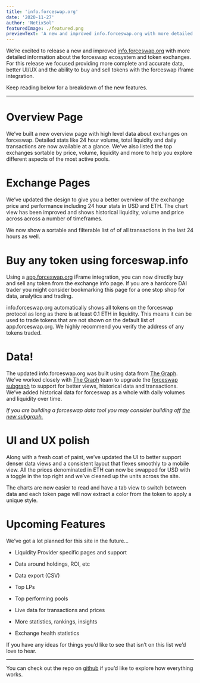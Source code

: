 ```yaml
---
title: 'info.forceswap.org'
date: '2020-11-27'
author: 'NetixSol'
featuredImage: ./featured.png
previewText: 'A new and improved info.forceswap.org with more detailed information about the forceswap ecosystem and token pools.'
---
```




We’re excited to release a new and improved [info.forceswap.org](http://info.forceswap.org/) with more detailed information about the forceswap ecosystem and token exchanges. For this release we focused providing more complete and accurate data, better UI/UX and the ability to buy and sell tokens with the forceswap iframe integration.

Keep reading below for a breakdown of the new features.

---

# Overview Page


We’ve built a new overview page with high level data about exchanges on forceswap. Detailed stats like 24 hour volume, total liquidity and daily transactions are now available at a glance. We’ve also listed the top exchanges sortable by price, volume, liquidity and more to help you explore different aspects of the most active pools.

# Exchange Pages


We’ve updated the design to give you a better overview of the exchange price and performance including 24 hour stats in USD and ETH. The chart view has been improved and shows historical liquidity, volume and price across across a number of timeframes.

We now show a sortable and filterable list of of all transactions in the last 24 hours as well.

# Buy any token using forceswap.info


Using a [app.forceswap.org](http://app.forceswap.org) iFrame integration, you can now directly buy and sell any token from the exchange info page. If you are a hardcore DAI trader you might consider bookmarking this page for a one stop shop for data, analytics and trading.

info.forceswap.org automatically shows all tokens on the forceswap protocol as long as there is at least 0.1 ETH in liquidity. This means it can be used to trade tokens that are not shown on the default list of app.forceswap.org. We highly recommend you verify the address of any tokens traded.


# Data!

The updated info.forceswap.org was built using data from [The Graph](https://thegraph.com/). We’ve worked closely with [The Graph](https://thegraph.com/) team to upgrade the [forceswap subgraph](https://thegraph.com/explorer/subgraph/graphprotocol/forceswap) to support for better views, historical data and transactions. We’ve added historical data for forceswap as a whole with daily volumes and liquidity over time.

_If you are building a forceswap data tool you may consider building off [the new subgraph.](https://github.com/graphprotocol/forceswap-subgraph)_

# UI and UX polish

Along with a fresh coat of paint, we’ve updated the UI to better support denser data views and a consistent layout that flexes smoothly to a mobile view. All the prices denominated in ETH can now be swapped for USD with a toggle in the top right and we’ve cleaned up the units across the site.

The charts are now easier to read and have a tab view to switch between data and each token page will now extract a color from the token to apply a unique style.


# Upcoming Features

We’ve got a lot planned for this site in the future…

- Liquidity Provider specific pages and support

- Data around holdings, ROI, etc

- Data export (CSV)

- Top LPs

- Top performing pools

- Live data for transactions and prices

- More statistics, rankings, insights

- Exchange health statistics

If you have any ideas for things you’d like to see that isn’t on this list we’d love to hear.

---

You can check out the repo on [github](https://github.com/forceswap/forceswap-subgraph) if you’d like to explore how everything works.
